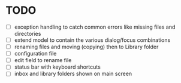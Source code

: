# TODO

- [ ] exception handling to catch common errors like missing files and directories
- [ ] extend model to contain the various dialog/focus combinations
- [ ] renaming files and moving (copying) then to Library folder
- [ ] configuration file
- [ ] edit field to rename file
- [ ] status bar with keyboard shortcuts
- [ ] inbox and library folders shown on main screen